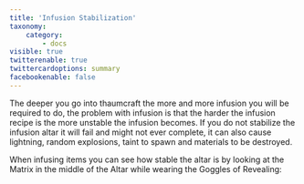 ```yaml
---
title: 'Infusion Stabilization'
taxonomy:
    category:
        - docs
visible: true
twitterenable: true
twittercardoptions: summary
facebookenable: false
---
```


The deeper you go into thaumcraft the more and more infusion you will be required to do, the problem with infusion is that the harder the infusion recipe is the more unstable the infusion becomes. If you do not stabilize the infusion altar it will fail and might not ever complete, it can also cause lightning, random explosions, taint to spawn and materials to be destroyed.

When infusing items you can see how stable the altar is by looking at the Matrix in the middle of the Altar while wearing the Goggles of Revealing:

